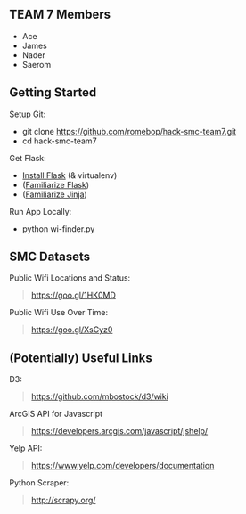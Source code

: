 ## TEAM 7 Members ##
* Ace
* James
* Nader
* Saerom

## Getting Started ##
Setup Git:

* git clone https://github.com/romebop/hack-smc-team7.git
* cd hack-smc-team7

Get Flask:

* [Install Flask](http://flask.pocoo.org/docs/0.10/installation/) (& virtualenv)
* ([Familiarize Flask](http://flask.pocoo.org/docs/0.10/quickstart/))
* ([Familiarize Jinja](http://jinja.pocoo.org/))

Run App Locally:

* python wi-finder.py

## SMC Datasets ##
Public Wifi Locations and Status:
> https://goo.gl/1HK0MD

Public Wifi Use Over Time:
> https://goo.gl/XsCyz0

## (Potentially) Useful Links
D3:
> https://github.com/mbostock/d3/wiki

ArcGIS API for Javascript
> https://developers.arcgis.com/javascript/jshelp/

Yelp API:
> https://www.yelp.com/developers/documentation

Python Scraper:
> http://scrapy.org/